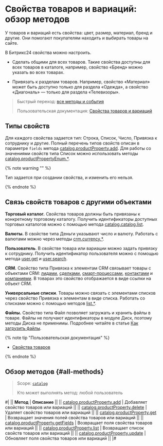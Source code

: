 # Свойства товаров и вариаций: обзор методов

У товаров и вариаций есть свойства: цвет, размер, материал, бренд и другие. Они помогают покупателям находить и выбирать товары на сайте.

В Битрикс24 свойства можно настроить.

- Сделать общими для всех товаров. Такие свойства доступны для всех товаров в каталоге, например, свойство «Бренд» можно указать во всех товарах.

- Привязать к разделам товаров. Например, свойство «Материал» может быть доступно только для раздела «Одежда», а свойство «Диагональ» — только для раздела «Телевизоры».

> Быстрый переход: [все методы и события](#all-methods) 
>
> Пользовательская документация: [Свойства товаров и вариаций](https://helpdesk.bitrix24.ru/open/13274510/)

## Типы свойств

Для каждого свойства задается тип: Строка, Список, Число, Привязка к сотруднику и другие. Полный перечень типов свойств описан в параметре `fields` метода [catalog.productProperty.add](./catalog-product-property-add.md). Для работы со значениями свойств типа Список можно использовать методы [catalog.productPropertyEnum.*](../product-property-enum/index.md).

{% note warning "" %}

Тип задается при создании свойства, и изменить его нельзя.

{% endnote %}

## Связь свойств товаров с другими объектами

**Торговый каталог.** Свойства товаров должны быть привязаны к конкретному торговому каталогу. Получить идентификаторы доступных торговых каталогов можно с помощью метода [catalog.catalog.list](../catalog/catalog-catalog-list.md).

**Валюты.** В свойстве типа Деньги указывают число и валюту. Работать с валютами можно через методы [crm.currency.*](../../crm/currency/index.md).

**Пользователь**. В свойстве товара или вариации можно задать привязку к сотруднику. Получить идентификатор пользователя можно с помощью метода [user.get](../../user/user-get.md) и [user.search](../../user/user-search.md).

**CRM.** Свойство типа Привязка к элементам CRM связывает товары с объектами CRM: [лидами](../../crm/leads/index.md), [сделками](../../crm/deals/index.md), [смарт-процессами](../../crm/universal/index.md), [контактами](../../crm/contacts/index.md) и [компаниями](../../crm/companies/index.md). В товарах это свойство отображается в виде ссылки на объект CRM.

**Универсальные списки**. Товары можно связать с элементами списков через свойство Привязка к элементам в виде списка. Работать со списками можно с помощью методов [list.*](../../lists/index.md).

**Файлы.** Свойство типа Файл позволяет загружать и хранить файлы в товаре. Файлы не получают идентификаторы в модуле Диск, поэтому методы Диска не применимы. Подробнее читайте в статье [Как загрузить файлы](../../files/how-to-upload-files.md).

{% note tip "Пользовательская документация" %}

- [Свойства товаров](https://helpdesk.bitrix24.ru/open/5488473/)

{% endnote %}

## Обзор методов {#all-methods}

> Scope: [`catalog`](../../scopes/permissions.md)
>
> Кто может выполнять метод: любой пользователь

#|
|| **Метод** | **Описание** ||
|| [catalog.productProperty.add](./catalog-product-property-add.md) | Добавляет свойство товаров или вариаций ||
|| [catalog.productProperty.delete](./catalog-product-property-delete.md) | Удаляет свойство товаров или вариаций ||
|| [catalog.productProperty.get](./catalog-product-property-get.md) | Возвращает значения полей свойства товаров или вариаций ||
|| [catalog.productProperty.getFields](./catalog-product-property-get-fields.md) | Возвращает поля свойства товаров или вариаций ||
|| [catalog.productProperty.list](./catalog-product-property-list.md) | Возвращает список свойств товаров или вариаций ||
|| [catalog.productProperty.update](./catalog-product-property-update.md) | Обновляет поля свойства товаров или вариаций ||
|#